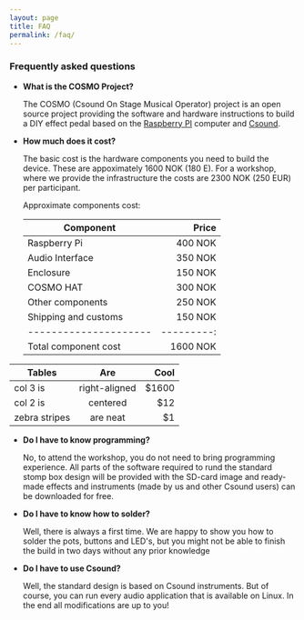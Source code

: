 ```yaml
---
layout: page
title: FAQ
permalink: /faq/
---
```


### Frequently asked questions

* **What is the COSMO Project?**

	The COSMO (Csound On Stage Musical Operator) project is an open source project providing the software and hardware instructions to build a DIY effect pedal based on the [Raspberry PI](https://www.raspberrypi.org) computer and [Csound](https://csound.com/).

* **How much does it cost?**

	The basic cost is the hardware components you need to build the device. These are appoximately 1600 NOK (180 E). For a workshop, where we provide the infrastructure the costs are 2300 NOK (250 EUR) per participant. 

	Approximate components cost:

	| Component     	| Price    | 
	| ---------------------	|---------:|
	| Raspberry Pi      	|  400 NOK |
	| Audio Interface      	|  350 NOK |
	| Enclosure 		|  150 NOK |
	| COSMO HAT 		|  300 NOK |
	| Other components 	|  250 NOK |
	| Shipping and customs 	|  150 NOK |
	| ---------------------	|---------:|			
	| Total component cost 	| 1600 NOK |


| Tables        | Are           | Cool  |
| ------------- |:-------------:| -----:|
| col 3 is      | right-aligned | $1600 |
| col 2 is      | centered      |   $12 |
| zebra stripes | are neat      |    $1 |

* **Do I have to know programming?**

	No, to attend the workshop, you do not need to bring programming experience. All parts of the software required to rund the standard stomp box design will be provided with the SD-card image and ready-made effects and instruments (made by us and other Csound users) can be downloaded for free.

* **Do I have to know how to solder?**

	Well, there is always a first time. We are happy to show you how to solder the pots, buttons and LED's, but you might not be able to finish the build in two days without any prior knowledge


* **Do I have to use Csound?**

	Well, the standard design is based on Csound instruments. But of course, you can run every audio application that is available on Linux. In the end all modifications are up to you!

